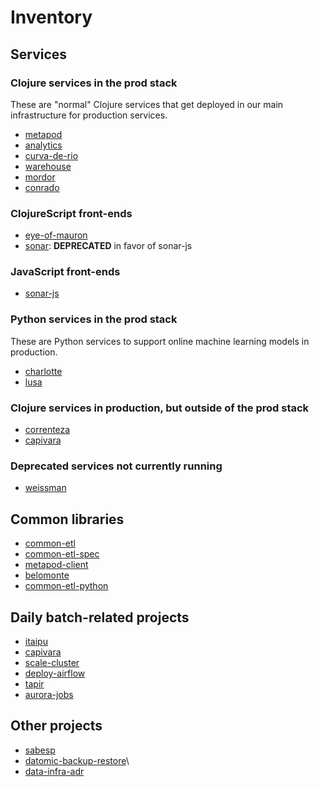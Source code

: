 # Inventory

## Services

### Clojure services in the prod stack

These are "normal" Clojure services that get deployed in our main infrastructure for production services.
- [metapod](https://github.com/nubank/metapod)
- [analytics](https://github.com/nubank/analytics)
- [curva-de-rio](https://github.com/nubank/curva-de-rio)
- [warehouse](https://github.com/nubank/warehouse)
- [mordor](https://github.com/nubank/mordor)
- [conrado](https://github.com/nubank/conrado)

### ClojureScript front-ends

- [eye-of-mauron](https://github.com/nubank/eye-of-mauron)
- [sonar](https://github.com/nubank/sonar): **DEPRECATED** in favor of sonar-js

### JavaScript front-ends

- [sonar-js](https://github.com/nubank/sonar-js)

### Python services in the prod stack

These are Python services to support online machine learning models in production.
- [charlotte](https://github.com/nubank/charlotte)
- [lusa](https://github.com/nubank/lusa)

### Clojure services in production, but outside of the prod stack

- [correnteza](https://github.com/nubank/correnteza)
- [capivara](https://github.com/nubank/capivara)

### Deprecated services not currently running
- [weissman](https://github.com/nubank/weissman)

## Common libraries

- [common-etl](https://github.com/nubank/common-etl)
- [common-etl-spec](https://github.com/nubank/common-etl-spec)
- [metapod-client](https://github.com/nubank/metapod-client)
- [belomonte](https://github.com/nubank/belomonte)
- [common-etl-python](https://github.com/nubank/common-etl-python)

## Daily batch-related projects

- [itaipu](https://github.com/nubank/itaipu)
- [capivara](https://github.com/nubank/capivara)
- [scale-cluster](https://github.com/nubank/scale-cluster)
- [deploy-airflow](https://github.com/nubank/deploy-airflow)
- [tapir](https://github.com/nubank/tapir)
- [aurora-jobs](https://github.com/nubank/aurora-jobs)

## Other projects

- [sabesp](https://github.com/nubank/sabesp)
- [datomic-backup-restore](https://github.com/nubank/datomic-backup-restore)\
- [data-infra-adr](https://github.com/nubank/data-infra-adr)
